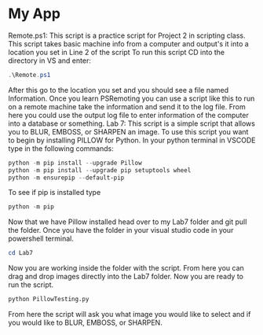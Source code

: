 My App
======
Remote.ps1:
This script is a practice script for Project 2 in scripting class. 
This script takes basic machine info from a computer and output's it into a location you set in Line 2 of the script
To run this script CD into the directory in VS and enter:
```Powershell
.\Remote.ps1
```
After this go to the location you set and you should see a file named Information.
Once you learn PSRemoting you can use a script like this to run on a remote machine take the information and send it to the log file.
From here you could use the output log file to enter information of the computer into a database or something.
Lab 7:
This script is a simple script that allows you to BLUR, EMBOSS, or SHARPEN an image.
To use this script you want to begin by installing PILLOW for Python.
In your python terminal in VSCODE type in the following commands:
```PowerShell
python -m pip install --upgrade Pillow
python -m pip install --upgrade pip setuptools wheel
python -m ensurepip --default-pip
```
To see if pip is installed type
```PowerShell
python -m pip
```
Now that we have Pillow installed head over to my Lab7 folder and git pull the folder.
Once you have the folder in your visual studio code in your powershell terminal.
```PowerShell
cd Lab7
```
Now you are working inside the folder with the script. From here you can drag and drop images directly into the Lab7 folder.
Now you are ready to run the script.
```Python
python PillowTesting.py
```
From here the script will ask you what image you would like to select and if you would like to BLUR, EMBOSS, or SHARPEN.
